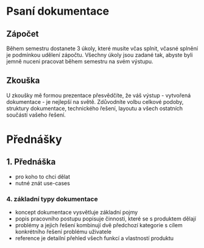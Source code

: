 # Psaní dokumentace
## Zápočet

Během semestru dostanete 3 úkoly, které musíte včas splnit, včasné splnění je podmínkou udělení zápočtu. Všechny úkoly jsou zadané tak, abyste byli jemně nuceni pracovat během semestru na svém výstupu.


## Zkouška
U zkoušky mě formou prezentace přesvědčíte, že váš výstup -  vytvořená dokumentace - je nejlepší na světě. Zdůvodníte volbu celkové podoby, struktury dokumentace, technického řešení, layoutu a všech ostatních součástí vašeho řešení. 


#

# Přednášky
## 1. Přednáška

- pro koho to chci dělat
- nutné znát use-cases

### 4. základní typy dokumentace
- koncept dokumentace vysvětluje základní pojmy
- popis pracovního postupu popisuje činnosti, které se s produktem dělají
- problémy a jejich řešení kombinují dvě předchozí kategorie s cílem konkrétního řešení problému uživatele
- reference je detailní přehled všech funkcí a vlastností produktu